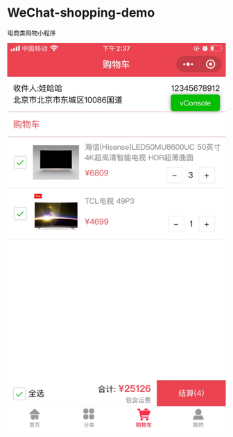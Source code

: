# WeChat-shopping-demo
电商类购物小程序

![image](https://github.com/heavy-metal/WeChat-shopping-demo/blob/WeChat-shopping-demo/81590027227_.pic_hd.jpg)
